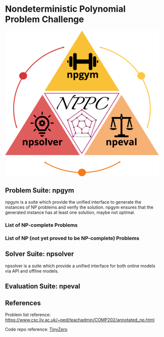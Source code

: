 # Nondeterministic Polynomial Problem Challenge


![architecture](./assets/nppc.png)



## Problem Suite: npgym

npgym is a suite which provide the unified interface to generate the instances of NP problems and verify the solution. 
npgym ensures that the generated instance has at least one solution, maybe not optimal. 

### List of NP-complete Problems

### List of NP (not yet proved to be NP-complete) Problems

## Solver Suite: npsolver

npsolver is a suite which provide a unified interface for both online models via API
and offline models.

## Evaluation Suite: npeval


## References


Problem list reference: https://www.csc.liv.ac.uk/~ped/teachadmin/COMP202/annotated_np.html



Code repo reference: [TinyZero](https://github.com/Jiayi-Pan/TinyZero)